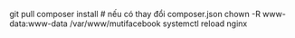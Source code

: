 git pull
composer install   # nếu có thay đổi composer.json
chown -R www-data:www-data /var/www/mutifacebook
systemctl reload nginx
